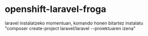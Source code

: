# openshift-laravel-froga

laravel instalatzeko momentuan, komando honen bitartez instalatu "composer create-project laravel/laravel --proiektuaren izena"

